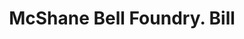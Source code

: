 ---
doi: 10.7916/D8QV4ZKW
date_other: '1900'
date_other_textual: 1900-1909
form: printed ephemera
genre:
- Invoices
name:
- McShane Bell Foundry
object_in_context_url: https://biggert.cul.columbia.edu/items/view/ave_biggert_00550
subject_hierarchical_geographic:
- Baltimore, Maryland, United States
subject_name:
- McShane Bell Foundry
title: McShane Bell Foundry. Bill
sort_title: McShane Bell Foundry. Bill
call_number: ave_biggert_00550
coordinates:
- 39.28333333333333,-76.61666666666666
pid: ave_biggert_00550
identifiers: ave_biggert_00550
canvas_id: ldpd:395823
permalink: "/items/ave_biggert_00550/"
layout: iiif-image-page
---